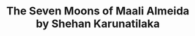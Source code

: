 ---
title: The Seven Moons of Maali Almeida by Shehan Karunatilaka
tags: [Story,⭐⭐⭐⭐⭐⭐⭐☆☆☆ 7/10]
---